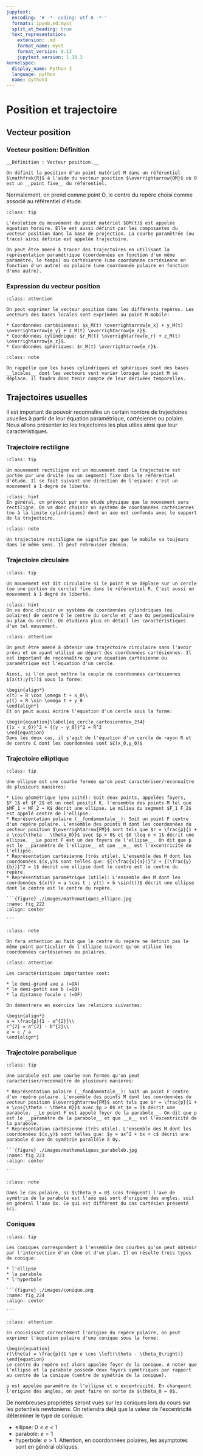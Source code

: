 ```yaml
---
jupytext:
  encoding: '# -*- coding: utf-8 -*-'
  formats: ipynb,md:myst
  split_at_heading: true
  text_representation:
    extension: .md
    format_name: myst
    format_version: 0.13
    jupytext_version: 1.10.3
kernelspec:
  display_name: Python 3
  language: python
  name: python3
---
```

# Position et trajectoire

## Vecteur position

### Vecteur position: Définition

````{important}
__Définition : Vecteur position.__

On définit la position d'un point matériel M dans un référentiel $\mathfrak{R}$ à l'aide du vecteur position $\overrightarrow{OM}$ où O est un __point fixe__ du référentiel.

````


Normalement, on prend comme point O, le centre du repère choisi comme associé au référentiel d'étude.


````{admonition} Définition : Equation horaire et trajectoire
:class: tip

L'évolution du mouvement du point matériel $OM(t)$ est appelée équation horaire. Elle est aussi définit par les composantes du vecteur position dans la base de projection. La courbe paramètrée (ou trace) ainsi définie est appelée trajectoire.

On peut être amené à tracer des trajectoires en utilisant la représentation paramétrique (coordonnées en fonction d'un même paramètre, le temps) ou cartésienne (une coordonnée cartésienne en fonction d'un autre) ou polaire (une coordonnée polaire en fonction d'une autre).

````

### Expression du vecteur position

````{admonition} Fondamental : Expressions
:class: attention

On peut exprimer le vecteur position dans les différents repères. Les vecteurs des bases locales sont exprimées au point M mobile:

* Coordonnées cartésiennes: $x_M(t) \overrightarrow{e_x} + y_M(t) \overrightarrow{e_y} + z_M(t) \overrightarrow{e_z}$.
* Coordonnées cylindrique: $r_M(t) \overrightarrow{e_r} + z_M(t) \overrightarrow{e_z}$.
* Coordonnées sphériques: $r_M(t) \overrightarrow{e_r}$.
````

````{admonition} Attention : 
:class: note

On rappelle que les bases cylindriques et sphériques sont des bases __locales__ dont les vecteurs vont varier lorsque le point M se déplace. Il faudra donc tenir compte de leur dérivées temporelles.

````

## Trajectoires usuelles

Il est important de pouvoir reconnaître un certain nombre de trajectoires usuelles à partir de leur équation paramétrique, cartésienne ou polaire. Nous allons présenter ici les trajectoires les plus utiles ainsi que leur caractéristiques.


### Trajectoire rectiligne

````{admonition} Définition : Mouvement rectiligne
:class: tip

Un mouvement rectiligne est un mouvement dont la trajectoire est portée par une droite (ou un segment) fixe dans le référentiel d'étude. Il se fait suivant une direction de l'espace: c'est un mouvement à 1 degré de liberté.

````

````{admonition} Choix du système de coordonnées
:class: hint
En général, on prévoit par une étude physique que le mouvement sera rectiligne. On va donc choisir un système de coordonnées cartésiennes (ou à la limite cylindriques) dont un axe est confondu avec le support de la trajectoire.
````

````{admonition} Attention : 
:class: note

Un trajectoire rectiligne ne signifie pas que le mobile va toujours dans le même sens. Il peut rebrousser chemin.

````

### Trajectoire circulaire

````{admonition} Définition : Mouvement circulaire
:class: tip

Un mouvement est dit circulaire si le point M se déplace sur un cercle (ou une portion de cercle) fixe dans le référentiel R. C'est aussi un mouvement à 1 degré de liberté.

````

````{admonition} Choix du système de coordonnées
:class: hint
On va donc choisir un système de coordonnées cylindriques (ou polaires) de centre O le centre du cercle et d'axe Oz perpendiculaire au plan du cercle. On étudiera plus en détail les caractéristiques d'un tel mouvement.
````

````{admonition} Fondamental : Equation cartésienne et paramétrique
:class: attention

On peut être amené à obtenir une trajectoire circulaire sans l'avoir prévu et en ayant utilisé au départ des coordonnées cartésiennes. Il est important de reconnaître qu'une équation cartésienne ou paramétrique est l'équation d'un cercle.

Ainsi, si l'on peut mettre le couple de coordonnées cartésiennes $(x(t);y(t))$ sous la forme:

\begin{align*}
x(t) = R \cos \omega t + x_0\\
y(t) = R \sin \omega t + y_0
\end{align*}
Et on peut aussi écrire l'équation d'un cercle sous la forme:

\begin{equation}\label{eq_cercle_cartesienmtex_234}
{(x - x_0)}^2 + {(y - y_0)}^2 = R^2
\end{equation}
Dans les deux cas, il s'agit de l'équation d'un cercle de rayon R et de centre C dont les coordonnées sont $C(x_0,y_0)$
````

### Trajectoire elliptique

````{admonition} Définition : Ellipse
:class: tip

Une ellipse est une courbe fermée qu'on peut caractériser/reconnaître de plusieurs manières:

* Lieu géométrique (peu usité): Soit deux points, appelées foyers, $F_1$ et $F_2$ et un réel positif K, l'ensemble des points M tel que $MF_1 + MF_2 = K$ décrit une ellipse. Le milieu du segment $F_1 F_2$ est appelé centre de l'ellipse.
* Représentation polaire (__fondamentale__): Soit un point F centre d'un repère polaire. L'ensemble des points M dont les coordonnées du vecteur position $\overrightarrow{FM}$ sont tels que $r = \frac{p}{1 + e \cos{\theta - \theta_0}}$ avec $p > 0$ et $0 \leq e < 1$ décrit une ellipse. __Le point F est un des foyers de l'ellipse__. On dit que p est le __paramètre de l'ellipse__ et que __e__ est l'excentricité de l'ellipse.
* Représentation cartésienne (très utile). L'ensemble des M dont les coordonnées $(x,y)$ sont telles que: ${(\frac{x}{a})}^2 + {(\frac{y}{b})}^2 = 1$ décrit une ellipse dont le centre est le centre du repère.
* Représentation paramétrique (utile): L'ensemble des M dont les coordonnées $(x(t) = a \cos t ; y(t) = b \sin(t))$ décrit une ellipse dont le centre est le centre du repère.

```{figure} ./images/mathematiques_ellipse.jpg
:name: fig_222
:align: center

```

````

````{admonition} Attention : 
:class: note

On fera attention au fait que le centre du repère ne définit pas le même point particulier de l'ellipse suivant qu'on utilise les coordonnées cartésiennes ou polaires.

````

````{admonition} Fondamental : Caractéristiques d'une ellipse.
:class: attention

Les caractéristiques importantes sont:

* le demi-grand axe a (=OA)
* le demi-petit axe b (=OB)
* la distance focale c (=OF)

On démontrera en exercice les relations suivantes:

\begin{align*}
a = \frac{p}{1 - e^{2}}\\
c^{2} = a^{2} - b^{2}\\
e = c / a
\end{align*}
````
### Trajectoire parabolique

````{admonition} Définition : Parabole
:class: tip

Une parabole est une courbe non fermée qu'on peut caractériser/reconnaître de plusieurs manières:

* Représentation polaire (__fondamentale__): Soit un point F centre d'un repère polaire. L'ensemble des points M dont les coordonnées du vecteur position $\overrightarrow{FM}$ sont tels que $r = \frac{p}{1 + e \cos{\theta - \theta_0}}$ avec $p > 0$ et $e = 1$ décrit une parabole. __Le point F est appelé foyer de la parabole__. On dit que p est le __paramètre de la parabole__ et que __e__ est l'excentricité de la parabole.
* Représentation cartésienne (très utile). L'ensemble des M dont les coordonnées $(x,y)$ sont telles que: $y = ax^2 + bx + c$ décrit une parabole d'axe de symétrie parallèle à Oy.

```{figure} ./images/mathematiques_paraboleb.jpg
:name: fig_223
:align: center

```

````

````{admonition} Attention : 
:class: note

Dans le cas polaire, si $\theta_0 = 0$ (cas fréquent) l'axe de symétrie de la parabole est l'axe qui sert d'origine des angles, soit en général l'axe Ox. Ce qui est différent du cas cartésien présenté ici.

````

### Coniques

````{admonition} Définition : Coniques
:class: tip

Les coniques correspondent à l'ensemble des courbes qu'on peut obtenir par l'intersection d'un cône et d'un plan. Il en résulte trois types de conique:

* l'ellipse
* la parabole
* l'hyperbole

```{figure} ./images/conique.png
:name: fig_224
:align: center

```

````

````{admonition} Fondamental : Equation polaire d'une conique
:class: attention

En choisissant correctement l'origine du repère polaire, on peut exprimer l'équation polaire d'une conique sous la forme:

\begin{equation}
r(\theta) = \frac{p}{1 \pm e \cos \left(\theta - \theta_0\right)}
\end{equation}
Le centre du repère est alors appelée foyer de la conique. A noter que l'ellipse et la parabole possède deux foyers symétriques par rapport au centre de la conique (centre de symétrie de la conique).

p est appelée paramètre de l'ellipse et e excentricité. En changeant l'origine des angles, on peut faire en sorte de $\theta_0 = 0$.
````


De nombreuses propriétés seront vues sur les coniques lors du cours sur les potentiels newtoniens. On retiendra déjà que la valeur de l'excentricité déterminer le type de conique:

* ellipse: $0 \leq e < 1$
* parabole: $e = 1$
* hyperbole: $e > 1$. Attention, en coordonnées polaires, les asymptotes sont en général obliques.

